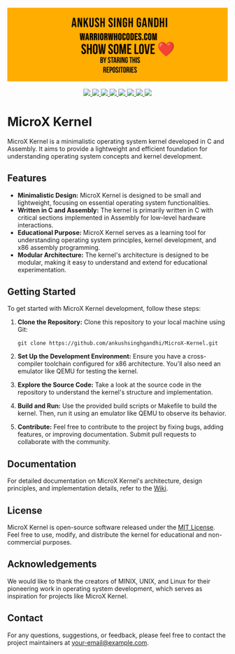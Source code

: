 <a href="https://warriorwhocodes.com"><img src="repo_images/header.jpg"></a>

<p align="center">
  <a href="https://ankushsinghgandhi.github.io">
    <img src="https://img.shields.io/badge/Website-3b5998?style=flat-square&logo=google-chrome&logoColor=white" />
  </a>
  <a href="http://twitter.com/ankushsgandhi">
    <img src="https://img.shields.io/badge/-Twitter-blue?style=flat-square&logo=twitter&logoColor=white" />
  </a>
   <a href="https://www.linkedin.com/in/ankush-singh-gandhi-2487771aa/">
    <img src="https://img.shields.io/badge/-LinkedIn-0e76a8?style=flat-square&logo=Linkedin&logoColor=white" />
  </a>
  <a href="https://dev.to/@ankushsinghgandhi">
    <img src="https://img.shields.io/badge/-Dev.to-grey?style=flat-square&logo=dev.to&logoColor=white"/>
  </a>
  <a href="https://stackoverflow.com/users/13790266/ankush-singh">
    <img src="https://img.shields.io/badge/-Stackoverflow-orange?style=flat-square&logo=stackoverflow&logoColor=white"/>
  </a>
  <a href="https://leetcode.com/ankushsinghgandhi/">
    <img src="https://img.shields.io/badge/-Leetcode-yellow?style=flat-square&logo=Leetcode&logoColor=white"/>
  </a>
    <a href="https://www.hackerrank.com/ankushsgandhi">
    <img src="https://img.shields.io/badge/-HackerRank-green?style=flat-square&logo=Hackerrank&logoColor=white"/>
  </a>
    <a href="https://www.hackerearth.com/@bhanusinghank">
    <img src="https://img.shields.io/badge/-Hackerearth-purple?style=flat-square&logo=Hackerearth&logoColor=white"/>
  </a>
</p>


# MicroX Kernel

MicroX Kernel is a minimalistic operating system kernel developed in C and Assembly. It aims to provide a lightweight and efficient foundation for understanding operating system concepts and kernel development.

## Features

- **Minimalistic Design:** MicroX Kernel is designed to be small and lightweight, focusing on essential operating system functionalities.
- **Written in C and Assembly:** The kernel is primarily written in C with critical sections implemented in Assembly for low-level hardware interactions.
- **Educational Purpose:** MicroX Kernel serves as a learning tool for understanding operating system principles, kernel development, and x86 assembly programming.
- **Modular Architecture:** The kernel's architecture is designed to be modular, making it easy to understand and extend for educational experimentation.

## Getting Started

To get started with MicroX Kernel development, follow these steps:

1. **Clone the Repository:** Clone this repository to your local machine using Git:

   ```
   git clone https://github.com/ankushsinghgandhi/MicroX-Kernel.git
   ```

2. **Set Up the Development Environment:** Ensure you have a cross-compiler toolchain configured for x86 architecture. You'll also need an emulator like QEMU for testing the kernel.

3. **Explore the Source Code:** Take a look at the source code in the repository to understand the kernel's structure and implementation.

4. **Build and Run:** Use the provided build scripts or Makefile to build the kernel. Then, run it using an emulator like QEMU to observe its behavior.

5. **Contribute:** Feel free to contribute to the project by fixing bugs, adding features, or improving documentation. Submit pull requests to collaborate with the community.

## Documentation

For detailed documentation on MicroX Kernel's architecture, design principles, and implementation details, refer to the [Wiki](https://github.com/ankushsinghgandhi/MicroX-Kernel/wiki).

## License

MicroX Kernel is open-source software released under the [MIT License](LICENSE). Feel free to use, modify, and distribute the kernel for educational and non-commercial purposes.

## Acknowledgements

We would like to thank the creators of MINIX, UNIX, and Linux for their pioneering work in operating system development, which serves as inspiration for projects like MicroX Kernel.

## Contact

For any questions, suggestions, or feedback, please feel free to contact the project maintainers at [your-email@example.com](mailto:your-email@example.com).

